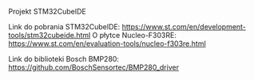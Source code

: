Projekt STM32CubeIDE

Link do pobrania STM32CubeIDE:
https://www.st.com/en/development-tools/stm32cubeide.html
O płytce Nucleo-F303RE:
https://www.st.com/en/evaluation-tools/nucleo-f303re.html

Link do biblioteki Bosch BMP280:
https://github.com/BoschSensortec/BMP280_driver
